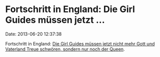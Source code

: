 Fortschritt in England: Die Girl Guides müssen jetzt \...
=========================================================

Date: 2013-06-20 12:37:38

Fortschritt in England: [Die Girl Guides müssen jetzt nicht mehr Gott
und Vaterland Treue schwören, sondern nur noch der
Queen](http://www.guardian.co.uk/society/2013/jun/18/girl-guides-queen-god-country-promise).
